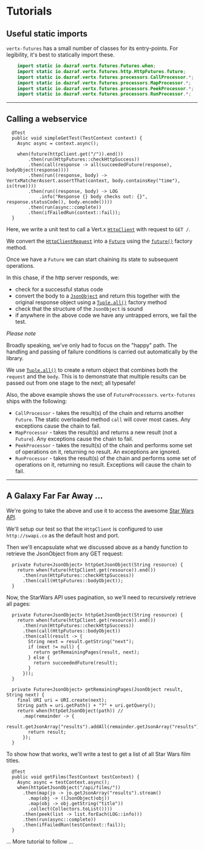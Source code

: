 # Tutorials

## Useful static imports

`vertx-futures` has a small number of classes for its entry-points. 
For legibility, it's best to statically import these.

```java
    import static io.dazraf.vertx.futures.Futures.when;
    import static io.dazraf.vertx.futures.http.HttpFutures.future;
    import static io.dazraf.vertx.futures.processors.CallProcessor.*;
    import static io.dazraf.vertx.futures.processors.MapProcessor.*;
    import static io.dazraf.vertx.futures.processors.PeekProcessor.*;
    import static io.dazraf.vertx.futures.processors.RunProcessor.*;
```

---

## Calling a webservice

```
  @Test
  public void simpleGetTest(TestContext context) {
    Async async = context.async();

    when(future(httpClient.get("/")).end())
        .then(run(HttpFutures::checkHttpSuccess))
        .then(call(response -> all(succeededFuture(response), bodyObject(response))))
        .then(run((response, body) -> VertxMatcherAssert.assertThat(context, body.containsKey("time"), is(true))))
        .then(run((response, body) -> LOG
            .info("Response {} body checks out: {}", response.statusCode(), body.encode())))
        .then(run(async::complete))
        .then(ifFailedRun(context::fail));
  }
```

Here, we write a unit test to call a Vert.x [`HttpClient`](http://vertx.io/docs/apidocs/io/vertx/core/http/HttpClient.html) with request to `GET /`.

We convert the [`HttpClientRequest`](http://vertx.io/docs/apidocs/io/vertx/core/http/HttpClientRequest.html) 
into a [`Future`](http://vertx.io/docs/apidocs/io/vertx/core/Future.html) using the 
[`future()`](apiDocs/io/dazraf/vertx/futures/http/HttpFutures.html#future-io.vertx.core.http.HttpClientRequest-) 
factory method.

Once we have a `Future` we can start chaining its state to subsequent operations.

In this chase, if the http server responds, we:

* check for a successful status code
* convert the body to a [`JsonObject`](http://vertx.io/docs/apidocs/io/vertx/core/json/JsonObject.html) and return this 
together with the original response object using a [`Tuple.all()`](apidocs/io/dazraf/vertx/futures/tuple/Tuple.html#all-T1-T2-) factory method
* check that the structure of the `JsonObject` is sound
* if anywhere in the above code we have any untrapped errors, we fail the test.

*Please note* 

Broadly speaking, we've only had to focus on the "happy" path. 
The handling and passing of failure conditions is carried out automatically by the library. 

We use [`Tuple.all()`](apidocs/io/dazraf/vertx/futures/tuple/Tuple.html#all-T1-T2-) to create a return object that combines both the `request` and the `body`. 
This is to demonstrate that multiple results can be passed out from one stage to the next; all typesafe!

Also, the above example shows the use of `FutureProcessors`. `vertx-futures` ships with the following:
* `CallProcessor` - takes the result(s) of the chain and returns another `Future`. The static overloaded method `call` will cover most cases. Any exceptions cause the chain to fail.
* `MapProcessor` - takes the result(s) and returns a new result (not a `Future`). Any exceptions cause the chain to fail.
* `PeekProcessor` - takes the result(s) of the chain and performs some set of operations on it, returning no result. An exceptions are ignored.
* `RunProcessor` - takes the result(s) of the chain and performs some set of operations on it, returning no result. Exceptions will cause the chain to fail.


---

## A Galaxy Far Far Away ... 

We're going to take the above and use it to access the awesome [Star Wars API](http://swapi.co).

We'll setup our test so that the `HttpClient` is configured to use `http://swapi.co` as the default host and port.

Then we'll encapsulate what we discussed above as a handy function to retrieve the JsonObject from any GET request:

```
  private Future<JsonObject> httpGetJsonObject(String resource) {
    return when(future(httpClient.get(resource)).end())
      .then(run(HttpFutures::checkHttpSuccess))
      .then(call(HttpFutures::bodyObject));
  }

```

Now, the StarWars API uses pagination, so we'll need to recursively retrieve all pages:

```
  private Future<JsonObject> httpGetJsonObject(String resource) {
    return when(future(httpClient.get(resource)).end())
      .then(run(HttpFutures::checkHttpSuccess))
      .then(call(HttpFutures::bodyObject))
      .then(call(result -> {
        String next = result.getString("next");
        if (next != null) {
          return getRemainingPages(result, next);
        } else {
          return succeededFuture(result);
        }
      }));
  }

  private Future<JsonObject> getRemainingPages(JsonObject result, String next) {
    final URI uri = URI.create(next);
    String path = uri.getPath() + "?" + uri.getQuery();
    return when(httpGetJsonObject(path)) //
      .map(remainder -> {
        result.getJsonArray("results").addAll(remainder.getJsonArray("results"));
        return result;
      });
  }
```

To show how that works, we'll write a test to get a list of all Star Wars film titles.

```
  @Test
  public void getFilms(TestContext testContext) {
    Async async = testContext.async();
    when(httpGetJsonObject("/api/films/"))
      .then(map(jo -> jo.getJsonArray("results").stream()
        .map(obj -> ((JsonObject)obj))
        .map(obj -> obj.getString("title"))
        .collect(Collectors.toList())))
      .then(peek(list -> list.forEach(LOG::info)))
      .then(run(async::complete))
      .then(ifFailedRun(testContext::fail));
  }
```

... More tutorial to follow ...